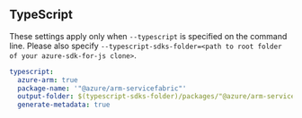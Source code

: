 ## TypeScript

These settings apply only when `--typescript` is specified on the command line.
Please also specify `--typescript-sdks-folder=<path to root folder of your azure-sdk-for-js clone>`.

``` yaml $(typescript)
typescript:
  azure-arm: true
  package-name: '"@azure/arm-servicefabric"'
  output-folder: $(typescript-sdks-folder)/packages/"@azure/arm-servicefabric"
  generate-metadata: true
```
